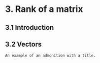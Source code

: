 # 3. Rank of a matrix

## 3.1 Introduction

## 3.2 Vectors
```{admonition} This is a title
An example of an admonition with a title.
```